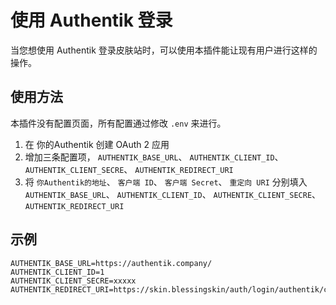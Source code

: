 # 使用 Authentik 登录
当您想使用 Authentik 登录皮肤站时，可以使用本插件能让现有用户进行这样的操作。

## 使用方法

本插件没有配置页面，所有配置通过修改 `.env` 来进行。

1. 在 你的Authentik 创建 OAuth 2 应用
2. 增加三条配置项， `AUTHENTIK_BASE_URL`、 `AUTHENTIK_CLIENT_ID`、 `AUTHENTIK_CLIENT_SECRE`、 `AUTHENTIK_REDIRECT_URI`
3. 将  `你Authentik的地址`、  `客户端 ID`、  `客户端 Secret`、  `重定向 URI` 分别填入 `AUTHENTIK_BASE_URL`、 `AUTHENTIK_CLIENT_ID`、 `AUTHENTIK_CLIENT_SECRE`、 `AUTHENTIK_REDIRECT_URI`

## 示例

```
AUTHENTIK_BASE_URL=https://authentik.company/
AUTHENTIK_CLIENT_ID=1
AUTHENTIK_CLIENT_SECRE=xxxxx
AUTHENTIK_REDIRECT_URI=https://skin.blessingskin/auth/login/authentik/callback
```
